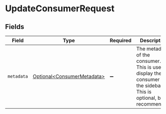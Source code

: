 # UpdateConsumerRequest


## Fields

| Field                                                                                                                 | Type                                                                                                                  | Required                                                                                                              | Description                                                                                                           |
| --------------------------------------------------------------------------------------------------------------------- | --------------------------------------------------------------------------------------------------------------------- | --------------------------------------------------------------------------------------------------------------------- | --------------------------------------------------------------------------------------------------------------------- |
| `metadata`                                                                                                            | [Optional\<ConsumerMetadata>](../../models/components/ConsumerMetadata.md)                                            | :heavy_minus_sign:                                                                                                    | The metadata of the consumer. This is used to display the consumer in the sidebar. This is optional, but recommended. |